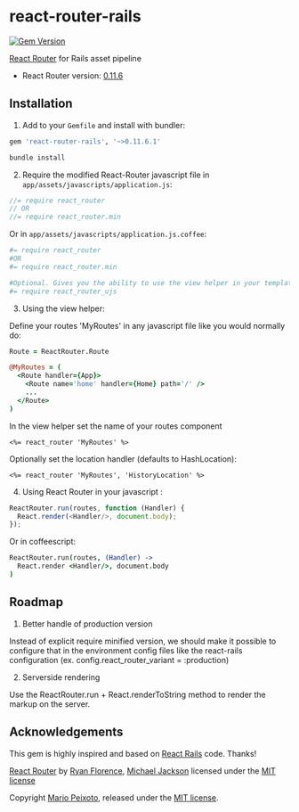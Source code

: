 # react-router-rails

[![Gem Version](https://badge.fury.io/rb/react-router-rails.svg)](https://badge.fury.io/rb/react-router-rails.svg)

[React Router](https://github.com/rackt/react-router/) for Rails asset pipeline

- React Router version: [0.11.6](https://github.com/rackt/react-router/tree/v0.11.6)

## Installation

1. Add to your `Gemfile` and install with bundler:

  ```ruby
  gem 'react-router-rails', '~>0.11.6.1'
  ```
  
  ```bash
  bundle install
  ```

2. Require the modified React-Router javascript file in `app/assets/javascripts/application.js`:

  ```js
  //= require react_router
  // OR
  //= require react_router.min
  ```
  
  Or in `app/assets/javascripts/application.js.coffee`:
  
  ```coffeescript
  #= require react_router
  #OR
  #= require react_router.min

  #Optional. Gives you the ability to use the view helper in your template
  #= require react_router_ujs
  ```
3. Using the view helper:

  Define your routes 'MyRoutes' in any javascript file like you would normally do:

  ```coffeescript
  Route = ReactRouter.Route

  @MyRoutes = (
    <Route handler={App}>
      <Route name='home' handler={Home} path='/' />
      ...
    </Route>
  )
  ```

  In the view helper set the name of your routes component

  ```erb
  <%= react_router 'MyRoutes' %>
  ```

  Optionally set the location handler (defaults to HashLocation):

  ```erb
  <%= react_router 'MyRoutes', 'HistoryLocation' %>
  ```

4. Using React Router in your javascript :

  ```js
  ReactRouter.run(routes, function (Handler) {
    React.render(<Handler/>, document.body);
  });
  ```

  Or in coffeescript:

  ```coffeescript
  ReactRouter.run(routes, (Handler) ->
    React.render <Handler/>, document.body
  )
  ```

## Roadmap

1. Better handle of production version
  
  Instead of explicit require minified version, we should make it possible to configure that in the environment config files like the react-rails configuration (ex. config.react_router_variant = :production)

2. Serverside rendering

  Use the ReactRouter.run + React.renderToString method to render the markup on the server.

## Acknowledgements

This gem is highly inspired and based on [React Rails](https://github.com/reactjs/react-rails) code. Thanks!

[React Router](https://github.com/rackt/react-router/) by [Ryan Florence](https://github.com/rpflorence), [Michael Jackson](https://github.com/mjackson) licensed under the [MIT license](https://github.com/rackt/react-router/blob/master/LICENSE)

Copyright [Mario Peixoto](https://github.com/mariopeixoto), released under the [MIT license](https://github.com/mariopeixoto/react-router-rails/LICENSE).